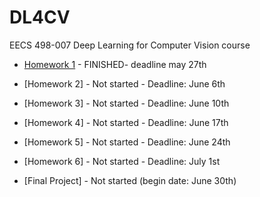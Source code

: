 # DL4CV
EECS 498-007 Deep Learning for Computer Vision course

- [Homework 1](https://github.com/sigalaz/DL4CV/tree/main/A1) - FINISHED- deadline may 27th
- [Homework 2] - Not started - Deadline: June 6th
- [Homework 3] - Not started - Deadline: June 10th
- [Homework 4] - Not started - Deadline: June 17th
- [Homework 5] - Not started - Deadline: June 24th
- [Homework 6] - Not started - Deadline: July 1st

- [Final Project] - Not started (begin date: June 30th)
